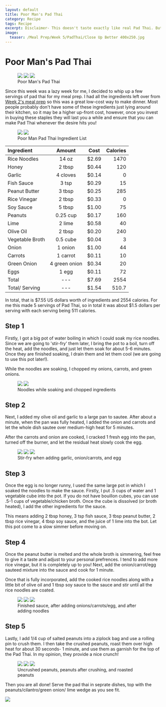 ```yaml
---
layout: default
title: Poor Man's Pad Thai
category: Recipe
tags: Recipe
excerpt: Disclaimer- This doesn't taste exactly like real Pad Thai. But I think you'll love it anyways!
image:
  teaser: /Meal Prep/Week 5/PadThai/Close Up Better 400x250.jpg
---
```


# Poor Man's Pad Thai

<figure class="third">
	<img src="{{ site.url }}/images/Meal Prep/Week 5/PadThai/Close Up Better Rotated.jpg">
	<img src="{{ site.url }}/images/Meal Prep/Week 5/PadThai/Side View.jpg">
	<img src="{{ site.url }}/images/Meal Prep/Week 5/PadThai/Pad Thai Close-Up.jpg">
	<figcaption> Poor Man's Pad Thai </figcaption>
</figure>

Since this week was a lazy week for me, I decided to whip up a few servings of pad thai for my meal prep. I had all the ingredients left over from [Week 2's meal prep](http://underwriteyourlife.com/week2/) so this was a great low-cost way to make dinner. Most people probably don't have some of these ingredients just lying around their kitchen, so it may be a higher up-front cost, however, once you invest in buying these staples they will last you a while and ensure that you can make Pad Thai whenever the desire hits you! 

<figure class="half">
  <img src="{{ site.url }}/images/Meal Prep/Week 5/PadThai/Ingredients.jpg">
  <img src="{{ site.url }}/images/Meal Prep/Week 5/PadThai/Ingredients 2.jpg">
	<figcaption>Poor Man Pad Thai Ingredient List </figcaption>
</figure>

**Ingredient** | **Amount** | **Cost** |   **Calories**
|:------------- |:-------------:| :-----:|   -----:|
Rice Noodles	|	14	oz	|	 $2.69 	|	1470
Honey	|	2	tbsp	|	 $0.44 	|	120
Garlic	|	4 cloves	|	 $0.14	|	0
Fish Sauce	|	3	tsp	|	 $0.29 	|	15
Peanut Butter	|	3	tbsp	|	 $0.25 	|	285
Rice Vinegar	|	2	tbsp	|	 $0.33 	|	0
Soy Sauce	|	5	tbsp	|	 $1.00 	|	75
Peanuts	|	0.25	cup	|	 $0.17 	|	160
Lime	|	2	lime	|	 $0.58 	|	40
Olive Oil	|	2	tbsp	|	 $0.20 	|	240
Vegetable Broth	|	0.5	cube	|	 $0.04 	|	3
Onion	|	1	onion	|	 $1.00 	|	44
Carrots	|	1	carrot	|	 $0.11 	|	10
Green Onion	|	4	green onion	|	 $0.34 	|	20
Eggs 	|	1	egg	|	 $0.11 	|	72
Total	|	---		|	 $7.69 	|	2554
Total/ Serving	|	---		|	 $1.54 	|	510.7


In total, that is $7.55 US dollars worth of ingredients and 2554 calories. For me this made 5 servings of Pad Thai, so in total it was about $1.5 dollars per serving with each serving being 511 calories. 

<h2> Step 1 </h2>

Firstly, I got a big pot of water boiling in which I could soak my rice noodles. Since we are going to 'stir-fry' them later, I bring the pot to a boil, turn off the heat, add the noodles, and just let them soak for about 5-6 minutes. Once they are finished soaking, I drain them and let them cool (we are going to use this pot later!). 

While the noodles are soaking, I chopped my onions, carrots, and green onions. 

<figure class="half">
  <img src="{{ site.url }}/images/Meal Prep/Week 5/PadThai/Soaking Noodles.jpg">
  <img src="{{ site.url }}/images/Meal Prep/Week 5/PadThai/Chopped Ingredients Rotated.jpg">
	<figcaption> Noodles while soaking and chopped ingredients </figcaption>
</figure>

<h2> Step 2 </h2>

Next, I added my olive oil and garlic to a large pan to sautee. After about a minute, when the pan was fully heated, I added the onion and carrots and let the whole dish sautee over medium-high heat for 5 minutes. 

After the carrots and onion are cooked, I cracked 1 fresh egg into the pan, turned off the burner, and let the residual heat slowly cook the egg. 


<figure class="third">
	<img src="{{ site.url }}/images/Meal Prep/Week 5/PadThai/Garlic Oil.jpg">
	<img src="{{ site.url }}/images/Meal Prep/Week 5/PadThai/Onion Carrots.jpg">
	<img src="{{ site.url }}/images/Meal Prep/Week 5/PadThai/Onion Carrots Add Egg.jpg">
	<figcaption> Stir-fry when adding garlic, onion/carrots, and egg </figcaption>
</figure>

<h2> Step 3 </h2>

Once the egg is no longer runny, I used the same large pot in which I soaked the noodles to make the sauce. Firstly, I put .5 cups of water and 1 vegetable cube into the pot. If you do not have bouillon cubes, you can use .5-1 cups of vegetable/chicken broth. Once the cube is dissolved (or broth heated), I add the other ingredients for the sauce. 

This means adding 2 tbsp honey, 3 tsp fish sauce, 3 tbsp peanut butter, 2 tbsp rice vinegar, 4 tbsp soy sauce, and the juice of 1 lime into the bot. Let this pot come to a slow simmer before moving on. 

<h2> Step 4 </h2>

Once the peanut butter is melted and the whole broth is simmering, feel free to give it a taste and adjust to your personal prefrences. I tend to add more rice vinegar, but it is completely up to you! Next, add the onion/carrot/egg sauteed mixture into the sauce and cook for 1 minute.

Once that is fully incorporated, add the cooked rice noodles along with a little bit of olive oil and 1 tbsp soy sauce to the sauce and stir until all the rice noodles are coated. 

<figure class="third">
	<img src="{{ site.url }}/images/Meal Prep/Week 5/PadThai/First Half Sauce.jpg">
	<img src="{{ site.url }}/images/Meal Prep/Week 5/PadThai/Finished Pad Thai Sauce.jpg">
	<img src="{{ site.url }}/images/Meal Prep/Week 5/PadThai/Mixed Pad Thai.jpg">
	<figcaption> Finished sauce, after adding onions/carrots/egg, and after adding noodles </figcaption>
</figure>

<h2> Step 5 </h2>

Lastly, I add 1/4 cup of salted peanuts into a ziplock bag and use a rolling pin to crush them. I then take the crushed peanuts, roast them over high heat for about 30 seconds- 1 minute, and use them as garnish for the top of the Pad Thai. In my opinion, they provide a nice crunch!

<figure class="third">
	<img src="{{ site.url }}/images/Meal Prep/Week 5/PadThai/Unhammered Peanuts.jpg">
	<img src="{{ site.url }}/images/Meal Prep/Week 5/PadThai/Hammered Peanuts.jpg">
	<img src="{{ site.url }}/images/Meal Prep/Week 5/PadThai/Roasting Peanuts.jpg">
	<figcaption> Uncrushed peanuts, peanuts after crushing, and roasted peanuts </figcaption>
</figure>

Then you are all done! Serve the pad thai in seprate dishes, top with the peanuts/cilantro/green onion/ lime wedge as you see fit. 

<img src="{{ site.url }}/images/Meal Prep/Week 5/PadThai/Close Up Better.jpg">
